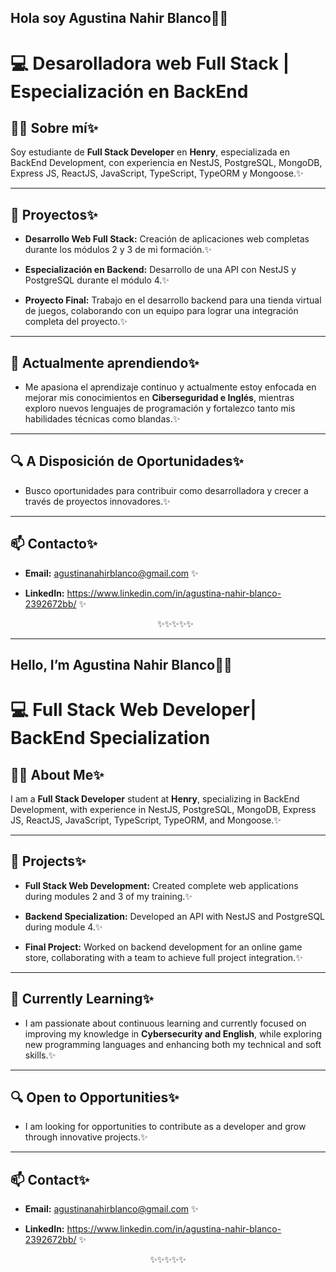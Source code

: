 ## Hola soy Agustina Nahir Blanco👋✨

# 💻 Desarolladora web Full Stack | Especialización en BackEnd 

## 👩‍💻 Sobre mí✨

Soy estudiante de **Full Stack Developer** en **Henry**, especializada en BackEnd Development, con experiencia en NestJS, PostgreSQL, MongoDB, Express JS, ReactJS, JavaScript, TypeScript, TypeORM y Mongoose.✨

--- 

## 🚀 Proyectos✨

- **Desarrollo Web Full Stack:** Creación de aplicaciones web completas durante los módulos 2 y 3 de mi formación.✨

- **Especialización en Backend:** Desarrollo de una API con NestJS y PostgreSQL durante el módulo 4.✨

- **Proyecto Final:** Trabajo en el desarrollo backend para una tienda virtual de juegos, colaborando con un equipo para lograr una integración completa del proyecto.✨

---

## 🌱 Actualmente aprendiendo✨

- Me apasiona el aprendizaje continuo y actualmente estoy enfocada en mejorar mis conocimientos en **Ciberseguridad e Inglés**, mientras exploro nuevos lenguajes de programación y fortalezco tanto mis habilidades técnicas como blandas.✨

---

## 🔍 A Disposición de Oportunidades✨

- Busco oportunidades para contribuir como desarrolladora y crecer a través de proyectos innovadores.✨

---

## 📫 Contacto✨

- **Email:** agustinanahirblanco@gmail.com ✨

- **LinkedIn:** https://www.linkedin.com/in/agustina-nahir-blanco-2392672bb/ ✨

  <div align="center">✨✨✨✨✨ </div>
  
--- 

## Hello, I’m Agustina Nahir Blanco👋✨

# 💻 Full Stack Web Developer| BackEnd Specialization 

## 👩‍💻 About Me✨

I am a **Full Stack Developer** student at **Henry**, specializing in BackEnd Development, with experience in NestJS, PostgreSQL, MongoDB, Express JS, ReactJS, JavaScript, TypeScript, TypeORM, and Mongoose.✨

---

## 🚀 Projects✨

- **Full Stack Web Development:** Created complete web applications during modules 2 and 3 of my training.✨

- **Backend Specialization:** Developed an API with NestJS and PostgreSQL during module 4.✨

- **Final Project:** Worked on backend development for an online game store, collaborating with a team to achieve full project integration.✨

---

## 🌱 Currently Learning✨

- I am passionate about continuous learning and currently focused on improving my knowledge in **Cybersecurity and English**, while exploring new programming languages and enhancing both my technical and soft skills.✨

---

## 🔍 Open to Opportunities✨

- I am looking for opportunities to contribute as a developer and grow through innovative projects.✨

---

## 📫 Contact✨

- **Email:** agustinanahirblanco@gmail.com ✨

- **LinkedIn:** https://www.linkedin.com/in/agustina-nahir-blanco-2392672bb/ ✨
  
<div align="center">✨✨✨✨✨ </div>

